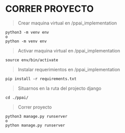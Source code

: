# CORRER PROYECTO
> Crear maquina virtual en /ppai_implementation
```
python3 -m venv env
o
python -m venv env
```
> Activar maquina virtual en /ppai_implementation
```
source env/bin/activate
```
> Instalar requerimientos en /ppai_implementation
```
pip install -r requirements.txt 
```
> Situarnos en la ruta del projecto django
```
cd ./ppai/
```
> Correr proyecto
```
python3 manage.py runserver
o
python manage.py runserver
```



